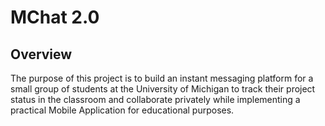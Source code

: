 # MChat 2.0
## Overview
The purpose of this project is to build an instant messaging platform for a small group of students at the University of Michigan
to track their project status in the classroom and collaborate privately while implementing a practical Mobile Application for 
educational purposes.
